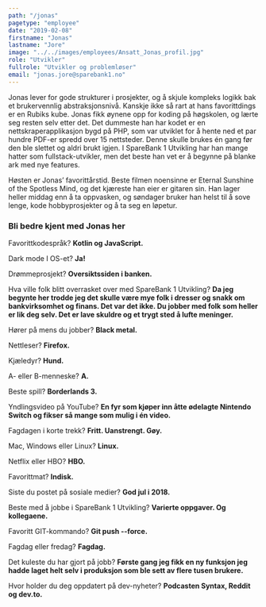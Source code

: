 ```yaml
---
path: "/jonas"
pagetype: "employee"
date: "2019-02-08"
firstname: "Jonas"
lastname: "Jore"
image: "../../images/employees/Ansatt_Jonas_profil.jpg"
role: "Utvikler"
fullrole: "Utvikler og problemløser"
email: "jonas.jore@sparebank1.no"
---
```


Jonas lever for gode strukturer i prosjekter, og å skjule kompleks logikk bak et brukervennlig abstraksjonsnivå. Kanskje ikke så rart at hans favorittdings er en Rubiks kube. Jonas fikk øynene opp for koding på høgskolen, og lærte seg resten selv etter det. Det dummeste han har kodet er en nettskraperapplikasjon bygd på PHP, som var utviklet for å hente ned et par hundre PDF-er spredd over 15 nettsteder. Denne skulle brukes én gang før den ble slettet og aldri brukt igjen. I SpareBank 1 Utvikling har han mange hatter som fullstack-utvikler, men det beste han vet er å begynne på blanke ark med nye features.

Høsten er Jonas’ favorittårstid. Beste filmen noensinne er Eternal Sunshine of the Spotless Mind, og det kjæreste han eier er gitaren sin. Han lager heller middag enn å ta oppvasken, og søndager bruker han helst til å sove lenge, kode hobbyprosjekter og å ta seg en løpetur.

### Bli bedre kjent med Jonas her

<div class="info-content__questions">

Favorittkodespråk?
**Kotlin og JavaScript.**

Dark mode I OS-et?
**Ja!**

Drømmeprosjekt?
**Oversiktssiden i banken.**

Hva ville folk blitt overrasket over med SpareBank 1 Utvikling?
**Da jeg begynte her trodde jeg det skulle være mye folk i dresser og snakk om bankvirksomhet og finans. Det var det ikke. Du jobber med folk som heller er lik deg selv. Det er lave skuldre og et trygt sted å lufte meninger.**

Hører på mens du jobber?
**Black metal.**

Nettleser?
**Firefox.**

Kjæledyr?
**Hund.**

A- eller B-menneske?
**A.**

Beste spill?
**Borderlands 3.**

Yndlingsvideo på YouTube?
**En fyr som kjøper inn åtte ødelagte Nintendo Switch og fikser så mange som mulig i én video.**

Fagdagen i korte trekk?
**Fritt. Uanstrengt. Gøy.**

Mac, Windows eller Linux?
**Linux.**

Netflix eller HBO?
**HBO.**

Favorittmat?
**Indisk.**

Siste du postet på sosiale medier?
**God jul i 2018.**

Beste med å jobbe i SpareBank 1 Utvikling?
**Varierte oppgaver. Og kollegaene.**

Favoritt GIT-kommando?
**Git push --force.**

Fagdag eller fredag?
**Fagdag.**

Det kuleste du har gjort på jobb?
**Første gang jeg fikk en ny funksjon jeg hadde laget helt selv i produksjon som ble sett av flere tusen brukere.**

Hvor holder du deg oppdatert på dev-nyheter?
**Podcasten Syntax, Reddit og dev.to.**

</div>